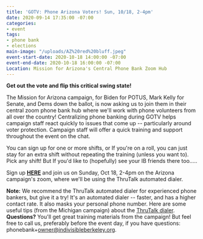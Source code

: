 ```yaml
---
title: 'GOTV: Phone Arizona Voters! Sun, 10/18, 2-4pm'
date: 2020-09-14 17:35:00 -07:00
categories:
- event
tags:
- phone bank
- elections
main-image: "/uploads/AZ%20red%20bluff.jpeg"
event-start-date: 2020-10-18 14:00:00 -07:00
event-end-date: 2020-10-18 16:00:00 -07:00
Location: Mission for Arizona's Central Phone Bank Zoom Hub
---
```


**Get out the vote and flip this critical swing state!**

The Mission for Arizona campaign,  for Biden for POTUS, Mark Kelly for Senate, and Dems down the ballot, is now asking us to join them in their central zoom phone bank hub where we'll work with phone volunteers from all over the country!  Centralizing phone banking during GOTV helps campaign staff react quickly to issues that come up  --  particularly around voter protection.  Campaign staff will offer a quick training and support throughout the event on the chat.

You can sign up for one or more shifts, or If you're on a roll, you can just stay for an extra shift without repeating the training (unless you want to). Pick any shift! But If you'd like to (hopefully) see your IB friends there too.....

Sign up **[HERE](https://www.mobilize.us/missionforaz/event/312513/)** and join us on Sunday, Oct 18, 2-4pm on the Arizona campaign's zoom, where we'll be using the ThruTalk automated dialer.

**Note:**  We recommend the ThruTalk automated dialer for experienced  phone bankers, but give it a try! It's an automated dialer -- faster, and has a higher contact rate.  It also masks your personal phone number.  Here are some useful tips (from the Michigan campaign) about the [ThruTalk dialer](https://docs.google.com/document/d/1__CXZqtaw2n4nGXnLRR9AYnvVxAbSx0Jc8fnOKwd5dA/edit?usp=sharing).\
**Questions?** You'll get great training materials from the campaign! But feel free to call us, preferably  before the event day, if you have questions: phonebank\+owner@indivisibleberkeley.org.